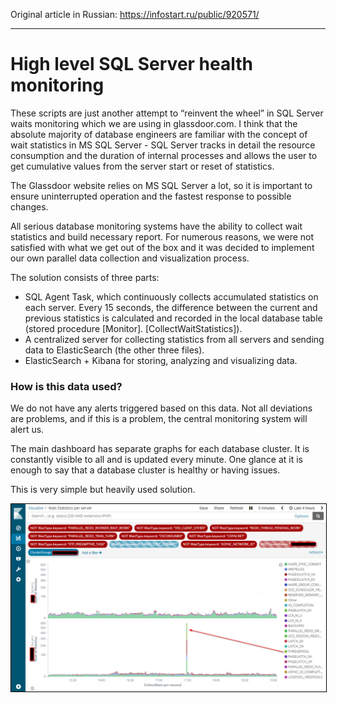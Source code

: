<p>Original article in Russian: <a href="https://infostart.ru/public/920571/">https://infostart.ru/public/920571/</a></p>
<hr/>
<h1>High level SQL Server health monitoring</h1>
<p>
These scripts are just another attempt to “reinvent the wheel” in SQL Server waits monitoring which we are using in glassdoor.com.
I think that the absolute majority of database engineers are familiar with the concept of wait statistics in MS SQL Server - SQL Server tracks in detail the resource consumption and the duration of internal processes and allows the user to get cumulative values ​​from the server start or reset of statistics.</p>
<p>The Glassdoor website relies on MS SQL Server a lot, so it is important to ensure uninterrupted operation and the fastest response to possible changes.</p>
<p>All serious database monitoring systems have the ability to collect wait statistics  and build necessary report. For numerous reasons, we were not satisfied with what we get out of the box and it was decided to implement our own parallel data collection and visualization process.</p>
<p>The solution consists of three parts:
</p>
<ul>
<li>SQL Agent Task, which continuously collects accumulated statistics on each server. Every 15 seconds, the difference between the current and previous statistics is calculated and recorded in the local database table (stored procedure [Monitor]. [CollectWaitStatistics]).</li>
<li>A centralized server for collecting statistics from all servers and sending data to ElasticSearch (the other three files).</li>
<li>ElasticSearch + Kibana for storing, analyzing and visualizing data.</li>
</ul>
<h3>How is this data used?</h3>
<p>
We do not have any alerts triggered based on this data. Not all deviations are problems, and if this is a problem, the central monitoring system will alert us.</p>
<p>The main dashboard has separate graphs for each database cluster. It is constantly visible to all and is updated every minute.
One glance at it is enough to say that a database cluster is healthy or having issues.
<p>This is very simple but heavily used solution.</h3>
</p>
<p><img style="border: 1px solid black;" src="https://github.com/alekseybochkov/infostart-publications/blob/master/sql-waits-monitoring/dashboard.png?raw=true" alt=""/> </p>
